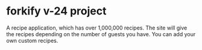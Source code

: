 # forkify v-24 project

A recipe application, which has over 1,000,000 recipes.
The site will give the recipes depending on the number of guests you have.
You can add your own custom recipes.
